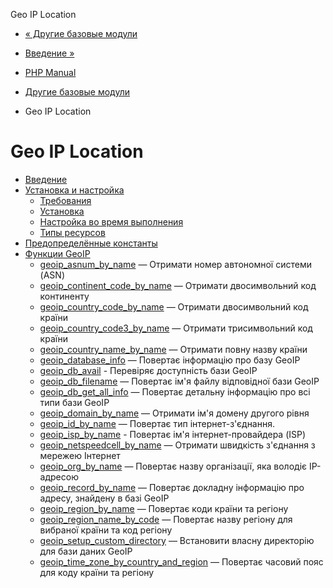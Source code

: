 Geo IP Location

-   [« Другие базовые модули](refs.basic.other.html)
    
-   [Введение »](intro.geoip.html)
    
-   [PHP Manual](index.html)
    
-   [Другие базовые модули](refs.basic.other.html)
    
-   Geo IP Location
    

# Geo IP Location

-   [Введение](intro.geoip.html)
-   [Установка и настройка](geoip.setup.html)
    -   [Требования](geoip.requirements.html)
    -   [Установка](geoip.installation.html)
    -   [Настройка во время выполнения](geoip.configuration.html)
    -   [Типы ресурсов](geoip.resources.html)
-   [Предопределённые константы](geoip.constants.html)
-   [Функции GeoIP](ref.geoip.html)
    -   [geoip\_asnum\_by\_name](function.geoip-asnum-by-name.html) — Отримати номер автономної системи (ASN)
    -   [geoip\_continent\_code\_by\_name](function.geoip-continent-code-by-name.html) — Отримати двосимвольний код континенту
    -   [geoip\_country\_code\_by\_name](function.geoip-country-code-by-name.html) — Отримати двосимвольний код країни
    -   [geoip\_country\_code3\_by\_name](function.geoip-country-code3-by-name.html) — Отримати трисимвольний код країни
    -   [geoip\_country\_name\_by\_name](function.geoip-country-name-by-name.html) — Отримати повну назву країни
    -   [geoip\_database\_info](function.geoip-database-info.html) — Повертає інформацію про базу GeoIP
    -   [geoip\_db\_avail](function.geoip-db-avail.html) - Перевіряє доступність бази GeoIP
    -   [geoip\_db\_filename](function.geoip-db-filename.html) — Повертає ім'я файлу відповідної бази GeoIP
    -   [geoip\_db\_get\_all\_info](function.geoip-db-get-all-info.html) — Повертає детальну інформацію про всі типи бази GeoIP
    -   [geoip\_domain\_by\_name](function.geoip-domain-by-name.html) — Отримати ім'я домену другого рівня
    -   [geoip\_id\_by\_name](function.geoip-id-by-name.html) — Повертає тип інтернет-з'єднання.
    -   [geoip\_isp\_by\_name](function.geoip-isp-by-name.html) - Повертає ім'я інтернет-провайдера (ISP)
    -   [geoip\_netspeedcell\_by\_name](function.geoip-netspeedcell-by-name.html) — Отримати швидкість з'єднання з мережею Інтернет
    -   [geoip\_org\_by\_name](function.geoip-org-by-name.html) — Повертає назву організації, яка володіє IP-адресою
    -   [geoip\_record\_by\_name](function.geoip-record-by-name.html) — Повертає докладну інформацію про адресу, знайдену в базі GeoIP
    -   [geoip\_region\_by\_name](function.geoip-region-by-name.html) — Повертає коди країни та регіону
    -   [geoip\_region\_name\_by\_code](function.geoip-region-name-by-code.html) — Повертає назву регіону для вибраної країни та код регіону
    -   [geoip\_setup\_custom\_directory](function.geoip-setup-custom-directory.html) — Встановити власну директорію для бази даних GeoIP
    -   [geoip\_time\_zone\_by\_country\_and\_region](function.geoip-time-zone-by-country-and-region.html) — Повертає часовий пояс для коду країни та регіону